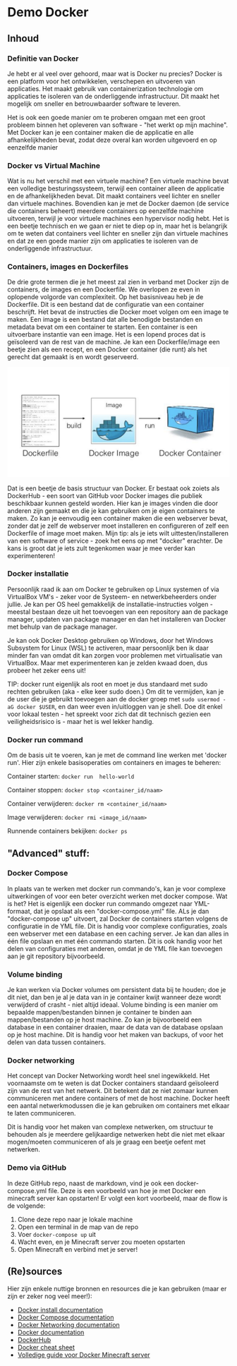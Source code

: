 # Demo Docker 

## Inhoud 

### Definitie van Docker

Je hebt er al veel over gehoord, maar wat is Docker nu precies? Docker is een platform voor het ontwikkelen, verschepen en uitvoeren van applicaties. Het maakt gebruik van containerization technologie om applicaties te isoleren van de onderliggende infrastructuur. Dit maakt het mogelijk om sneller en betrouwbaarder software te leveren.

Het is ook een goede manier om te proberen omgaan met een groot probleem binnen het opleveren van software - "het werkt op mijn machine". Met Docker kan je een container maken die de applicatie en alle afhankelijkheden bevat, zodat deze overal kan worden uitgevoerd en op eenzelfde manier

### Docker vs Virtual Machine

Wat is nu het verschil met een virtuele machine? Een virtuele machine bevat een volledige besturingssysteem, terwijl een container alleen de applicatie en de afhankelijkheden bevat. Dit maakt containers veel lichter en sneller dan virtuele machines. Bovendien kan je met de Docker daemon (de service die containers beheert) meerdere containers op eenzelfde machine uitvoeren, terwijl je voor virtuele machines een hypervisor nodig hebt. Het is een beetje technisch en we gaan er niet te diep op in, maar het is belangrijk om te weten dat containers veel lichter en sneller zijn dan virtuele machines en dat ze een goede manier zijn om applicaties te isoleren van de onderliggende infrastructuur.

### Containers, images en Dockerfiles


De drie grote termen die je het meest zal zien in verband met Docker zijn de containers, de images en een Dockerfile. We overlopen ze even in oplopende volgorde van complexiteit. Op het basisniveau heb je de Dockerfile. Dit is een bestand dat de configuratie van een container beschrijft. Het bevat de instructies die Docker moet volgen om een image te maken. Een image is een bestand dat alle benodigde bestanden en metadata bevat om een container te starten. Een container is een uitvoerbare instantie van een image. Het is een lopend proces dat is geïsoleerd van de rest van de machine. Je kan een Dockerfile/image een beetje zien als een recept, en een Docker container (die runt) als het gerecht dat gemaakt is en wordt geserveerd. 

![Docker structure](/img/docker-structure.png)

Dat is een beetje de basis structuur van Docker. Er bestaat ook zoiets als DockerHub - een soort van GitHub voor Docker images die publiek beschikbaar kunnen gesteld worden. Hier kan je images vinden die door anderen zijn gemaakt en die je kan gebruiken om je eigen containers te maken. Zo kan je eenvoudig een container maken die een webserver bevat, zonder dat je zelf de webserver moet installeren en configureren of zelf een Dockerfile of image moet maken. Mijn tip: als je iets wilt uittesten/installeren van een software of service - zoek het eens op met "docker" erachter. De kans is groot dat je iets zult tegenkomen waar je mee verder kan experimenteren!




### Docker installatie

Persoonlijk raad ik aan om Docker te gebruiken op Linux systemen of via  VirtualBox VM's - zeker voor de Systeem- en netwerkbeheerders onder jullie. Je kan per OS heel gemakkelijk de installatie-instructies volgen - meestal bestaan deze uit het toevoegen van een repository aan de package manager, updaten van package manager en dan het installeren van Docker met behulp van de package manager.


Je kan ook Docker Desktop gebruiken op Windows, door het Windows Subsystem for Linux (WSL) te activeren, maar persoonlijk ben ik daar minder fan van omdat dit kan zorgen voor problemen met virtualisatie van VirtualBox. Maar met experimenteren kan je zelden kwaad doen, dus probeer het zeker eens uit!

TIP: docker runt eigenlijk als root en moet je dus standaard met sudo rechten gebruiken (aka - elke keer sudo doen.) Om dit te vermijden, kan je de user die je gebruikt toevoegen aan de docker groep met `sudo usermod -aG docker $USER`, en dan weer even in/uitloggen van je shell. Doe dit enkel voor lokaal testen - het spreekt voor zich dat dit technisch gezien een veiligheidsrisico is - maar het is wel lekker handig.

### Docker run command
Om de basis uit te voeren, kan je met de command line werken met 'docker run'. Hier zijn enkele basisoperaties om containers en images te beheren:

Container starten: `docker run  hello-world`

Container stoppen: `docker stop <container_id/naam>`

Container verwijderen: `docker rm <container_id/naam>`

Image verwijderen: `docker rmi <image_id/naam>`

Runnende containers bekijken: `docker ps`

## "Advanced" stuff:
### Docker Compose
In plaats van te werken met docker run commando's, kan je voor complexe uitwerkingen of voor een beter overzicht werken met docker compose. Wat is het? Het is eigenlijk een docker run commando omgezet naar YML-formaat, dat je opslaat als een "docker-compose.yml" file. ALs je dan "docker-compose up" uitvoert, zal Docker de containers starten volgens de configuratie in de YML file. Dit is handig voor complexe configuraties, zoals een webserver met een database en een caching server. Je kan dan alles in één file opslaan en met één commando starten. Dit is ook handig voor het delen van configuraties met anderen, omdat je de YML file kan toevoegen aan je git repository bijvoorbeeld. 
### Volume binding
Je kan werken via Docker volumes om persistent data bij te houden; doe je dit niet, dan ben je al je data van in je container kwijt wanneer deze wordt verwijderd of crasht - niet altijd ideaal. Volume binding is een manier om bepaalde mappen/bestanden binnen je container te binden aan mappen/bestanden op je host machine. Zo kan je bijvoorbeeld een database in een container draaien, maar de data van de database opslaan op je host machine. Dit is handig voor het maken van backups, of voor het delen van data tussen containers.
### Docker networking
Het concept van Docker Networking wordt heel snel ingewikkeld. Het voornaamste om te weten is dat Docker containers standaard geïsoleerd zijn van de rest van het netwerk. Dit betekent dat ze niet zomaar kunnen communiceren met andere containers of met de host machine. Docker heeft een aantal netwerkmodussen die je kan gebruiken om containers met elkaar te laten communiceren.

Dit is handig voor het maken van complexe netwerken, om structuur te behouden als je meerdere gelijkaardige netwerken hebt die niet met elkaar mogen/moeten communiceren of als je graag een beetje oefent met netwerken.

### Demo via GitHub
In deze GitHub repo, naast de markdown, vind je ook een docker-compose.yml file. Deze is een voorbeeld van hoe je met Docker een minecraft server kan opstarten! Er volgt een kort voorbeeld, maar de flow is de volgende:
1. Clone deze repo naar je lokale machine
2. Open een terminal in de map van de repo
3. Voer `docker-compose up` uit
4. Wacht even, en je Minecraft server zou moeten opstarten
5. Open Minecraft en verbind met je server!

## (Re)sources
Hier zijn enkele nuttige bronnen en resources die je kan gebruiken (maar er zijn er zeker nog veel meer!):
- [Docker install documentation](https://docs.docker.com/engine/install/)
- [Docker Compose documentation](https://docs.docker.com/compose/)
- [Docker Networking documentation](https://docs.docker.com/network/)
- [Docker documentation](https://docs.docker.com/)
- [DockerHub](https://hub.docker.com/)
- [Docker cheat sheet](https://docs.docker.com/get-started/docker_cheatsheet.pdf)
- [Volledige guide voor Docker Minecraft server](https://docs.eiland-x.be/posts/minecraft-docker/) 
<!-- - duidelijk vermelden dat dit gemaakt is door Alexander, full disclosure no scam plz -->